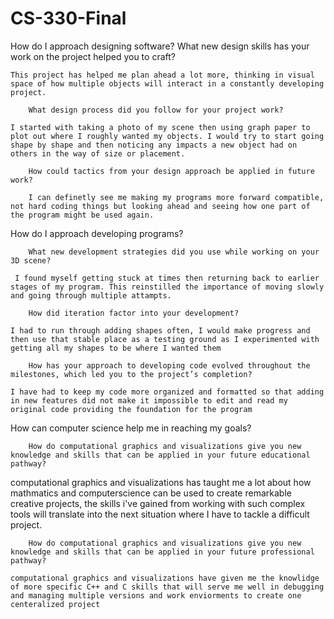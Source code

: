 # CS-330-Final


 How do I approach designing software?
        What new design skills has your work on the project helped you to craft?
        
    This project has helped me plan ahead a lot more, thinking in visual space of how multiple objects will interact in a constantly developing project.
        
        What design process did you follow for your project work?
        
    I started with taking a photo of my scene then using graph paper to plot out where I roughly wanted my objects. I would try to start going shape by shape and then noticing any impacts a new object had on others in the way of size or placement. 
        
        How could tactics from your design approach be applied in future work?
        
        I can definetly see me making my programs more forward compatible, not hard coding things but looking ahead and seeing how one part of the program might be used again.

How do I approach developing programs?

        What new development strategies did you use while working on your 3D scene?
      
     I found myself getting stuck at times then returning back to earlier stages of my program. This reinstilled the importance of moving slowly and going through multiple attampts. 
        
        How did iteration factor into your development?
        
    I had to run through adding shapes often, I would make progress and then use that stable place as a testing ground as I experimented with getting all my shapes to be where I wanted them
        
        How has your approach to developing code evolved throughout the milestones, which led you to the project’s completion?
        
    I have had to keep my code more organized and formatted so that adding in new features did not make it impossible to edit and read my original code providing the foundation for the program

How can computer science help me in reaching my goals?

        How do computational graphics and visualizations give you new knowledge and skills that can be applied in your future educational pathway?
        
   computational graphics and visualizations has taught me a lot about how mathmatics and computerscience can be used to create remarkable creative projects, the skills i've gained from working with such complex tools will translate into the next situation where I have to tackle a difficult project.
        
        How do computational graphics and visualizations give you new knowledge and skills that can be applied in your future professional pathway?
        
    computational graphics and visualizations have given me the knowlidge of more specific C++ and C skills that will serve me well in debugging and managing multiple versions and work enviorments to create one centeralized project
